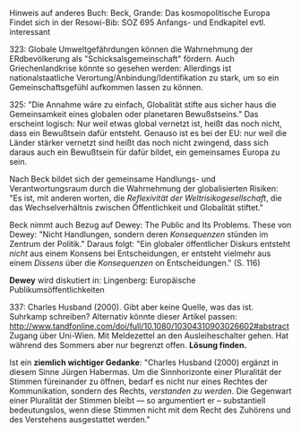 
Hinweis auf anderes Buch: Beck, Grande: Das kosmopolitische Europa
Findet sich in der Resowi-Bib: SOZ 695
Anfangs- und Endkapitel evtl. interessant


323: Globale Umweltgefährdungen können die Wahrnehmung der ERdbevölkerung als "Schicksalsgemeinschaft" fördern.
    Auch Griechenlandkrise könnte so gesehen werden: Allerdings ist nationalstaatliche Verortung/Anbindung/Identifikation zu stark, um so ein Gemeinschaftsgefühl aufkommen lassen zu können.

325: "Die Annahme wäre zu einfach, Globalität stifte aus sicher haus die Gemeinsamkeit eines globalen oder planetaren Bewußstseins." 
    Das erscheint logisch: Nur weil etwas global vernetzt ist, heißt das noch nicht, dass ein Bewußtsein dafür entsteht. Genauso ist es bei der EU: nur weil die Länder stärker vernetzt sind heißt das noch nicht zwingend, dass sich daraus auch ein Bewußtsein für dafür bildet, ein gemeinsames Europa zu sein. 

Nach Beck bildet sich der gemeinsame Handlungs- und Verantwortungsraum durch die Wahrnehmung der globalisierten Risiken: "Es ist, mit anderen worten, die *Reflexivität der Weltrisikogesellschaft*, die das Wechselverhältnis zwischen Öffentlichkeit und Globalität stiftet."

Beck nimmt auch Bezug auf Dewey: The Public and Its Problems. These von Dewey: "Nicht Handlungen, sondern deren *Konsequenzen* stünden im Zentrum der Politik." Daraus folgt: "Ein globaler öffentlicher Diskurs entsteht *nicht* aus einem Konsens bei Entscheidungen, er entsteht vielmehr aus einem *Dissens* über die *Konsequenzen* on Entscheidungen." (S. 116)

**Dewey** wird diskutiert in: Lingenberg: Europäische Publikumsöffentlichkeiten


337: Charles Husband (2000). Gibt aber keine Quelle, was das ist. Suhrkamp schreiben? Alternativ könnte dieser Artikel passen: http://www.tandfonline.com/doi/full/10.1080/10304310903026602#abstract
Zugang über Uni-Wien. Mit Meldezettel an den Ausleiheschalter gehen. Hat während des Sommers aber nur begrenzt offen. **Lösung finden.**

Ist ein **ziemlich wichtiger Gedanke**: "Charles Husband (2000) ergänzt in diesem Sinne Jürgen Habermas. Um die Sinnhorizonte einer Pluralität der Stimmen füreinander zu öffnen, bedarf es nicht nur eines Rechtes der Kommunikation, sondern des Rechts, *verstanden zu werden*. Die Gegenwart einer Pluralität der Stimmen bleibt –– so argumentiert er – substantiell bedeutungslos, wenn diese Stimmen nicht mit dem Recht des Zuhörens und des Verstehens ausgestattet werden."

